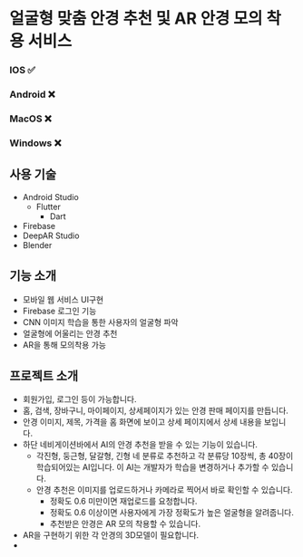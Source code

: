 # 얼굴형 맞춤 안경 추천 및 AR 안경 모의 착용 서비스

### IOS ✅
### Android ❌
### MacOS ❌
### Windows ❌

## 사용 기술
* Android Studio
  * Flutter
    * Dart
* Firebase
* DeepAR Studio
* Blender

## 기능 소개
* 모바일 웹 서비스 UI구현
* Firebase 로그인 기능
* CNN 이미지 학습을 통한 사용자의 얼굴형 파악
* 얼굴형에 어울리는 안경 추천
* AR을 통해 모의착용 가능

## 프로젝트 소개
* 회원가입, 로그인 등이 가능합니다.
* 홈, 검색, 장바구니, 마이페이지, 상세페이지가 있는 안경 판매 페이지를 만듭니다.
* 안경 이미지, 제목, 가격을 홈 화면에 보이고 상세 페이지에서 상세 내용을 보입니다.
* 하단 네비게이션바에서 AI의 안경 추천을 받을 수 있는 기능이 있습니다.
  * 각진형, 둥근형, 달갈형, 긴형 네 분류로 추천하고 각 분류당 10장씩, 총 40장이 학습되어있는 AI입니다. 이 AI는 개발자가 학습을 변경하거나 추가할 수 있습니다.
  * 안경 추천은 이미지를 업로드하거나 카메라로 찍어서 바로 확인할 수 있습니다.
    * 정확도 0.6 미만이면 재업로드를 요청합니다.
    * 정확도 0.6 이상이면 사용자에게 가장 정확도가 높은 얼굴형을 알려줍니다.
    * 추천받은 안경은 AR 모의 착용할 수 있습니다.
* AR을 구현하기 위한 각 안경의 3D모델이 필요합니다.
* 
